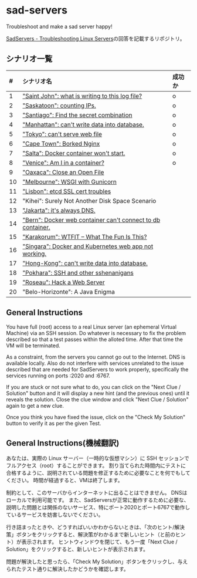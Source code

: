 # sad-servers
Troubleshoot and make a sad server happy!

[SadServers - Troubleshooting Linux Servers](https://sadservers.com/)の回答を記載するリポジトリ。


## シナリオ一覧

| # | シナリオ名 | 成功か |
| :-- | :-- | :-- |
| 1 | ["Saint John": what is writing to this log file?](SaintJohn_what-is-writing-to-this-log-file.md) | o |
| 2 | ["Saskatoon": counting IPs.](Saskatoon_counting-ips.md) | o |
| 3 | ["Santiago": Find the secret combination](Santiago_find-the-secret-combination.md) | o |
| 4 | ["Manhattan": can't write data into database.](Manhattan_cant-write-data-into-database) | o |
| 5 | ["Tokyo": can't serve web file](Tokyo_cant-serve-web-file.md) | o |
| 6 | ["Cape Town": Borked Nginx](CapeTown_borked-nginx.md) | o |
| 7 | ["Salta": Docker container won't start.](Salta_docker-container-wont-start.md) | o |
| 8 | ["Venice": Am I in a container?](Venice_am-i-in-a-container.md) | o |
| 9 | ["Oaxaca": Close an Open File](Oaxaca_close-an-open-file.md) |  |
| 10 | ["Melbourne": WSGI with Gunicorn](Melbourne_wsgi-with-gunicorn.md) |  |
| 11 | ["Lisbon": etcd SSL cert troubles](Lisbon_etcd-ssl-cert-troubles.md) |  |
| 12 | "Kihei": Surely Not Another Disk Space Scenario |  |
| 13 | ["Jakarta": it's always DNS.](Jakarta_its-always-dns.md) |  |
| 14 | ["Bern": Docker web container can't connect to db container.](Bern_docker-web-container-cant-connect-to-db-container.md) |  |
| 15 | ["Karakorum": WTFIT – What The Fun Is This?](Karakorum_wtfit–what-the-fun-is-this.md) |  |
| 16 | ["Singara": Docker and Kubernetes web app not working.](Singara_docker-and-kubernetes-web-app-not-working.md) |  |
| 17 | ["Hong-Kong": can't write data into database.](Hong-Kong_cant-write-data-into-database.md) |  |
| 18 | ["Pokhara": SSH and other sshenanigans](Pokhara_ssh-and-other-sshenanigans.md) |  |
| 19 | ["Roseau": Hack a Web Server](Roseau_hack-a-web-server.md) |  |
| 20 | "Belo-Horizonte": A Java Enigma |  |


## General Instructions
You have full (root) access to a real Linux server (an ephemeral Virtual Machine) via an SSH session.
Do whatever is necessary to fix the problem described so that a test passes within the alloted time.
After that time the VM will be terminated.

As a constraint, from the servers you cannot go out to the Internet.
DNS is available locally.
Also do not interfere with services unrelated to the issue described that are needed for SadServers to work properly, specifically the services running on ports :2020 and :6767.

If you are stuck or not sure what to do, you can click on the "Next Clue / Solution" button and it will display a new hint (and the previous ones) until it reveals the solution.
Close the clue window and click "Next Clue / Solution" again to get a new clue.

Once you think you have fixed the issue, click on the "Check My Solution" button to verify it as per the given Test.


## General Instructions(機械翻訳)
あなたは、実際の Linux サーバー（一時的な仮想マシン）に SSH セッションでフルアクセス（root）することができます。
割り当てられた時間内にテストに合格するように、説明されている問題を修正するために必要なことを何でもしてください。
時間が経過すると、VMは終了します。

制約として、このサーバからインターネットに出ることはできません。
DNSはローカルで利用可能です。
また、SadServersが正常に動作するために必要な、説明した問題とは関係のないサービス、特にポート2020とポート6767で動作しているサービスを妨害しないでください。

行き詰まったときや、どうすればいいかわからないときは、「次のヒント/解決策」ボタンをクリックすると、解決策がわかるまで新しいヒント（と前のヒント）が表示されます。
ヒントウィンドウを閉じて、もう一度「Next Clue / Solution」をクリックすると、新しいヒントが表示されます。

問題が解決したと思ったら、「Check My Solution」ボタンをクリックし、与えられたテスト通りに解決したかどうかを確認します。
